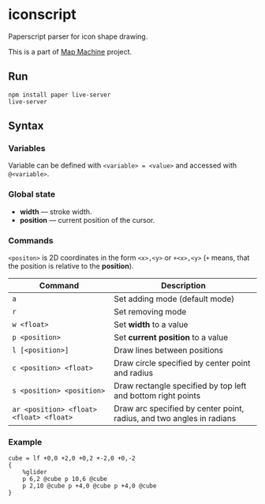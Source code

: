 # iconscript

Paperscript parser for icon shape drawing.

This is a part of [Map Machine](https://github.com/enzet/map-machine) project.

## Run

```shell
npm install paper live-server
live-server
```

## Syntax

### Variables

Variable can be defined with `<variable> = <value>` and accessed with
`@<variable>`.

### Global state

  - __width__ — stroke width.
  - __position__ — current position of the cursor.

### Commands

`<positon>` is 2D coordinates in the form `<x>,<y>` or `+<x>,<y>` (`+` means,
that the position is relative to the __position__).

| Command | Description |
|---|---|
| `a` | Set adding mode (default mode) |
| `r` | Set removing mode |
| `w <float>` | Set __width__ to a value |
| `p <position>` | Set __current position__ to a value |
| `l [<position>]` | Draw lines between positions |
| `c <position> <float>` | Draw circle specified by center point and radius |
| `s <position> <position>` | Draw rectangle specified by top left and bottom right points |
| `ar <position> <float> <float> <float>` | Draw arc specified by center point, radius, and two angles in radians |

### Example

```iconscript
cube = lf +0,0 +2,0 +0,2 +-2,0 +0,-2
{
    %glider
    p 6,2 @cube p 10,6 @cube
    p 2,10 @cube p +4,0 @cube p +4,0 @cube
}
```